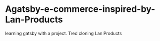 # Agatsby-e-commerce-inspired-by-Lan-Products
learning gatsby with a project. Tred cloning Lan Products
